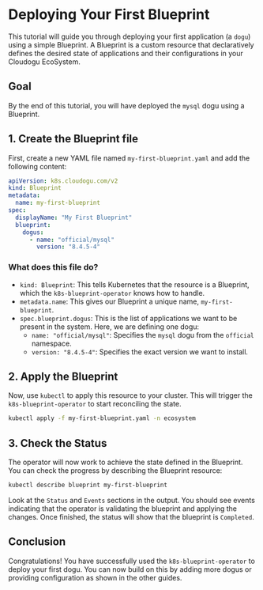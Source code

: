 # Deploying Your First Blueprint

This tutorial will guide you through deploying your first application (a `dogu`) using a simple Blueprint. A Blueprint is a custom resource that declaratively defines the desired state of applications and their configurations in your Cloudogu EcoSystem.

## Goal

By the end of this tutorial, you will have deployed the `mysql` dogu using a Blueprint.

## 1. Create the Blueprint file

First, create a new YAML file named `my-first-blueprint.yaml` and add the following content:

```yaml
apiVersion: k8s.cloudogu.com/v2
kind: Blueprint
metadata:
  name: my-first-blueprint
spec:
  displayName: "My First Blueprint"
  blueprint:
    dogus:
      - name: "official/mysql"
        version: "8.4.5-4"
```

### What does this file do?

*   `kind: Blueprint`: This tells Kubernetes that the resource is a Blueprint, which the `k8s-blueprint-operator` knows how to handle.
*   `metadata.name`: This gives our Blueprint a unique name, `my-first-blueprint`.
*   `spec.blueprint.dogus`: This is the list of applications we want to be present in the system. Here, we are defining one dogu:
    *   `name: "official/mysql"`: Specifies the `mysql` dogu from the `official` namespace.
    *   `version: "8.4.5-4"`: Specifies the exact version we want to install.

## 2. Apply the Blueprint

Now, use `kubectl` to apply this resource to your cluster. This will trigger the `k8s-blueprint-operator` to start reconciling the state.

```bash
kubectl apply -f my-first-blueprint.yaml -n ecosystem
```

## 3. Check the Status

The operator will now work to achieve the state defined in the Blueprint. You can check the progress by describing the Blueprint resource:

```bash
kubectl describe blueprint my-first-blueprint
```

Look at the `Status` and `Events` sections in the output. You should see events indicating that the operator is validating the blueprint and applying the changes. Once finished, the status will show that the blueprint is `Completed`.

## Conclusion

Congratulations! You have successfully used the `k8s-blueprint-operator` to deploy your first dogu. You can now build on this by adding more dogus or providing configuration as shown in the other guides.
